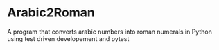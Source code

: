# Arabic2Roman
A program that converts arabic numbers into roman numerals in Python using test driven developement and pytest
